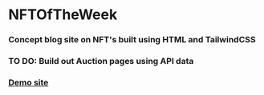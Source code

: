 # NFTOfTheWeek

### Concept blog site on NFT's built using HTML and TailwindCSS
### TO DO: Build out Auction pages using API data
### [Demo site](https://nftoftheweek.netlify.app)
